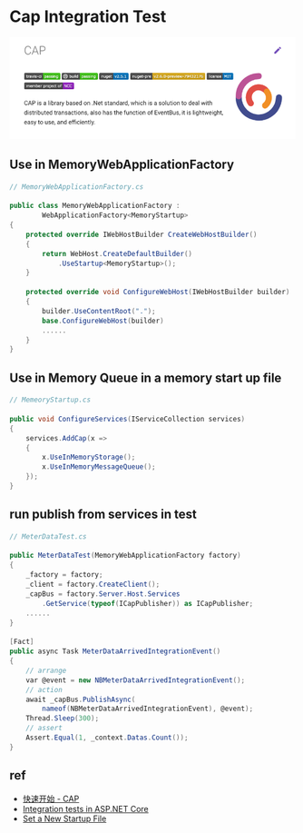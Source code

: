 # Cap Integration Test

![cap](img/cap.png)
## Use in MemoryWebApplicationFactory
``` cs
// MemoryWebApplicationFactory.cs

public class MemoryWebApplicationFactory :
        WebApplicationFactory<MemoryStartup>
{
    protected override IWebHostBuilder CreateWebHostBuilder()
    {
        return WebHost.CreateDefaultBuilder()
            .UseStartup<MemoryStartup>();
    }

    protected override void ConfigureWebHost(IWebHostBuilder builder)
    {
        builder.UseContentRoot(".");
        base.ConfigureWebHost(builder)
        ......
    }
}
```

## Use in Memory Queue in a memory start up file
``` cs
// MemeoryStartup.cs

public void ConfigureServices(IServiceCollection services)
{
    services.AddCap(x =>
    {
        x.UseInMemoryStorage();
        x.UseInMemoryMessageQueue();
    });
}
```

## run publish from services in test
``` cs
// MeterDataTest.cs

public MeterDataTest(MemoryWebApplicationFactory factory)
{
    _factory = factory;
    _client = factory.CreateClient();
    _capBus = factory.Server.Host.Services
        .GetService(typeof(ICapPublisher)) as ICapPublisher;
    ......
}

[Fact]
public async Task MeterDataArrivedIntegrationEvent()
{
    // arrange
    var @event = new NBMeterDataArrivedIntegrationEvent();
    // action
    await _capBus.PublishAsync(
        nameof(NBMeterDataArrivedIntegrationEvent), @event);
    Thread.Sleep(300);
    // assert
    Assert.Equal(1, _context.Datas.Count());
}
```

## ref
- [快速开始 - CAP](http://cap.dotnetcore.xyz/user-guide/zh/getting-started/quick-start/)
- [Integration tests in ASP.NET Core](https://docs.microsoft.com/en-us/aspnet/core/test/integration-tests?view=aspnetcore-2.2)
- [Set a New Startup File](https://github.com/aspnet/AspNetCore.Docs/issues/7063#issuecomment-414661566)
